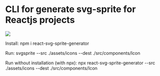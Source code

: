 # CLI for generate svg-sprite for Reactjs projects

[![](https://img.shields.io/npm/v/react-svg-sprite-generator?style=flat)](https://www.npmjs.com/package/react-svg-sprite-generator)

Install:
npm i react-svg-sprite-generator

Run:
svgsprite --src ./assets/icons --dest ./src/components/Icon

Run without installation (with npx):
npx react-svg-sprite-generator  --src ./assets/icons --dest ./src/components/Icon
